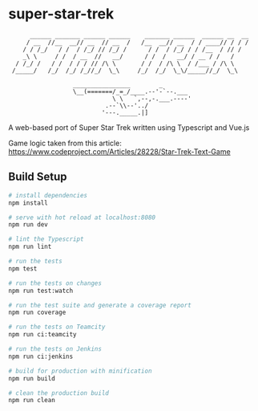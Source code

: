 # super-star-trek

          ______ _______ ______ ______    _______ ______  ______ __  __
         / __  //__  __// __  // __  /   /__  __// __  / / ____// / / /
        / / /_/   / /  / /_/ // /_/ /      / /  / /_/ / / /__  / // /
        _\ \     / /  / __  //   __/      / /  /   __/ / __ / /   /
      / /_/ /   / /  / / / // /\ \       / /  / /\ \  / /___ / /\ \
     /_____/   /_/  /_/ /_//_/  \_\     /_/  /_/  \_\/_____//_/  \_\

                      ________________        _
                      \__(=======/_=_/____.--'-`--.___
                                 \ \   `,--,-.___.----'
                               .--`\\--'../
                              '---._____.|]

A web-based port of Super Star Trek written using Typescript and Vue.js

Game logic taken from this article: https://www.codeproject.com/Articles/28228/Star-Trek-Text-Game

## Build Setup

``` bash
# install dependencies
npm install

# serve with hot reload at localhost:8080
npm run dev

# lint the Typescript
npm run lint

# run the tests
npm test

# run the tests on changes
npm run test:watch

# run the test suite and generate a coverage report
npm run coverage

# run the tests on Teamcity
npm run ci:teamcity

# run the tests on Jenkins
npm run ci:jenkins

# build for production with minification
npm run build

# clean the production build
npm run clean
```
